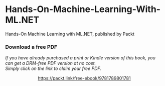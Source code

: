 # Hands-On-Machine-Learning-With-ML.NET
Hands-On Machine Learning with ML.NET, published by Packt
### Download a free PDF

 <i>If you have already purchased a print or Kindle version of this book, you can get a DRM-free PDF version at no cost.<br>Simply click on the link to claim your free PDF.</i>
<p align="center"> <a href="https://packt.link/free-ebook/9781789801781">https://packt.link/free-ebook/9781789801781 </a> </p>